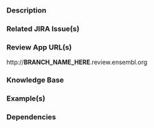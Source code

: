 ### Description
<!--
_Using one or more sentences, describe the proposed changes and the reason for making them._
-->

### Related JIRA Issue(s)
<!--_Please provide the URL(s) for any JIRA issues related to this PR._-->

### Review App URL(s) 
http://__BRANCH_NAME_HERE__.review.ensembl.org


### Knowledge Base
<!--
_If there is any new concept which are being implemented then provide link(s) to the Knowledge base (Link to Documentation, Blog etc )_
-->

### Example(s)
<!--
_Bacckedn we mostly work with APIs so add request/response of the API call or How to navigate in front end app (How one can view particular track which uses the changes in the PR) etc . or anything relevant information which allows reviewer to view your changes in action_
-->

### Dependencies 
<!--
_Does it need anything else before the PR gets merged. May be data update, k8s config update, PR in another repository_
-->
